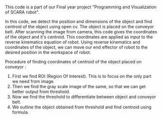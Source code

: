 This code is a part of our Final year project "Programming and Visualization of SCARA robot".

In this code, we detect the position and dimensions of the object and find centroid of the object using open cv.
The object is placed on the conveyor belt. After scanning the image from camera, this code gives the coordinates of the object and it's centroid. This coordinates are applied as input to the reverse kinematics equation of robot. Using reverse kinematics and coordinates of the object, we can move our end effector of robot to the desired position in the workspace of robot.

Procedure of finding coordinates of centroid of the object placed on conveyor :
  1. First we find ROI (Region Of Interest). This is to focus on the only part we need from image.
  2. Then we find the gray scale image of the same, so that we can get better output from threshold.
  3. Now we find the threshold to differentiate between object and conveyor belt.
  4. We outline the object obtained from threshold and find centroid using formula.
